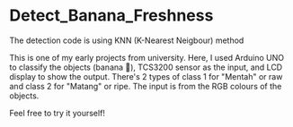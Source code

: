# Detect_Banana_Freshness
The detection code is using KNN (K-Nearest Neigbour) method

This is one of my early projects from university. Here, I used Arduino UNO to classify the objects (banana 🍌), TCS3200 sensor as the input, and LCD display to show the output. There's 2 types of class 1 for "Mentah" or raw and class 2 for "Matang" or ripe. The input is from the RGB colours of the objects. 

Feel free to try it yourself!
